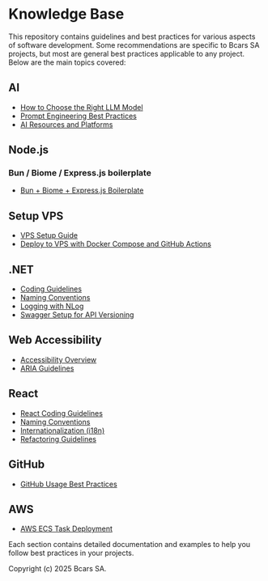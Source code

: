 # Knowledge Base

This repository contains guidelines and best practices for various aspects of software development.
Some recommendations are specific to Bcars SA projects, but most are general best practices applicable to any project.
Below are the main topics covered:

## AI
- [How to Choose the Right LLM Model](AI/how-to-choose-model.md)
- [Prompt Engineering Best Practices](AI/prompt-engineering.md)
- [AI Resources and Platforms](AI/readme.md)

## Node.js
### Bun / Biome / Express.js boilerplate
- [Bun + Biome + Express.js Boilerplate](nodejs/boilerplates/service-bun-express/)

## Setup VPS
- [VPS Setup Guide](vps/setup-ubuntu/readme.md)
- [Deploy to VPS with Docker Compose and GitHub Actions](vps/deploy/readme.md)

## .NET
- [Coding Guidelines](.net/readme.md)
- [Naming Conventions](.net/naming.md)
- [Logging with NLog](.net/logging/readme.md)
- [Swagger Setup for API Versioning](.net/swagger/readme.md)

## Web Accessibility
- [Accessibility Overview](accessibility-web/readme.md)
- [ARIA Guidelines](accessibility-web/aria.md)

## React
- [React Coding Guidelines](react/readme.md)
- [Naming Conventions](react/naming.md)
- [Internationalization (i18n)](react/i18n.md)
- [Refactoring Guidelines](react/refactoring.md)

## GitHub
- [GitHub Usage Best Practices](github/readme.md)

## AWS
- [AWS ECS Task Deployment](aws/ecs-task-deployment/readme.md)

Each section contains detailed documentation and examples to help you follow best practices in your projects.

Copyright (c) 2025 Bcars SA.